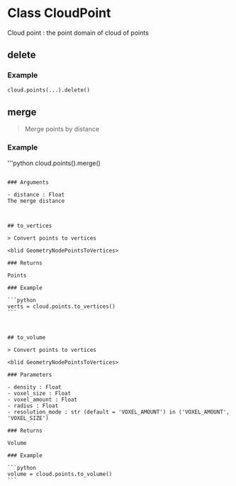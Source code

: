 
# Class CloudPoint

Cloud point : the point domain of cloud of points


## delete

<method GeometryNodeDeleteGeometry>

### Example

```python
cloud.points(...).delete()
```



## merge

> Merge points by distance
  
<blid GeometryNodeMergeByDistance>

### Example

'''python
cloud.points().merge()
````

### Arguments

- distance : Float
The merge distance



## to_vertices

> Convert points to vertices
  
<blid GeometryNodePointsToVertices>

### Returns

Points

### Example

```python
verts = cloud.points.to_vertices()
```



## to_volume

> Convert points to vertices
  
<blid GeometryNodePointsToVertices>

### Parameters

- density : Float
- voxel_size : Float
- voxel_amount : Float
- radius : Float
- resolution_mode : str (default = 'VOXEL_AMOUNT') in ('VOXEL_AMOUNT', 'VOXEL_SIZE')

### Returns

Volume

### Example

```python
volume = cloud.points.to_volume()
```

